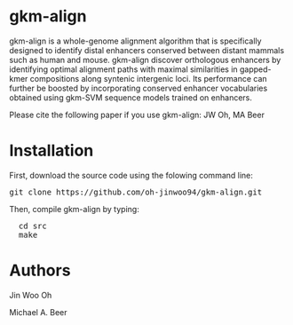 # gkm-align
gkm-align is a whole-genome alignment algorithm that is specifically designed to identify distal enhancers conserved between distant mammals such as human and mouse. gkm-align discover orthologous enhancers by identifying optimal alignment paths with maximal similarities in gapped-kmer compositions along syntenic intergenic loci. Its performance can further be boosted by incorporating conserved enhancer vocabularies obtained using gkm-SVM sequence models trained on enhancers. 

Please cite the following paper if you use gkm-align:
JW Oh, MA Beer  

# Installation
First, download the source code using the folowing command line:
<pre>
git clone https://github.com/oh-jinwoo94/gkm-align.git
</pre>

Then, compile gkm-align by typing:
<pre>
  cd src
  make
</pre>


# Authors
Jin Woo Oh

Michael A. Beer
